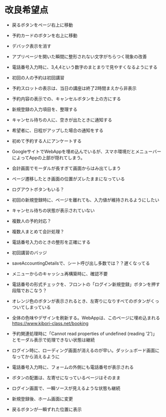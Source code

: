 # 改良希望点

- 戻るボタンをページ右上に移動
- 予約カードのボタンを右上に移動
- デバック表示を消す
- アプリページを開いた瞬間に整形されない文字がちらつく現象の改善
- 電話番号入力時に、3,4,4という数字のまとまりで見やすくなるようにする
- 初回の人の予約は初回講習
- 予約スロットの表示は、当日の講座は終了2時間まえから非表示
- 予約内容の表示での、キャンセルボタンを上の方にする
- 新規登録の入力項目を、整理する
- キャンセル待ちの人に、空きが出たときに通知する
- 希望者に、日程がアップした場合の通知をする
- 初めて予約する人にアンケートする
- GoogleサイトでWebAppを埋め込んでいるが、スマホ環境だとメニューバーによってAppの上部が隠れてしまう。
- 会計画面でモーダルが長すぎて画面からはみ出てしまう
- ページ遷移したとき画面の位置がズレたままになっている
- ログアウトボタンもいる？
- 初回の新規登録時に、ページを離れても、入力値が維持されるようにしたい
- キャンセル待ちの状態が表示されていない
- 複数人の予約対応？
- 複数人まとめて会計処理？
- 電話番号入力のときの整形を正確にする
- 初回講習のバッジ
- saveAccountingDetailsで、シート呼び出し多数では？？遅くなってる
- メニューからのキャッシュ再構築時に、確認不要
- 電話番号の形式チェックを、フロントの「ログイン新規登録」ボタンを押す段階でおこなう？
- オレンジ色のボタンが表示されるとき、左寄りになりすべてのボタンがくっついてしまっている
- 全体の色味やデザインを刷新する。WebAppは、このページに埋め込まれる <https://www.kibori-class.net/booking>

- 予約関連処理時に「Cannot read properties of undefined (reading '2')」とモーダル表示で処理できない状態は継続
- ログイン時に、ローディング画面が消えるのが早い。ダッシュボード画面になってから消えるように
- 電話番号入力時に、フォームの外側にも電話番号が表示される
- ボタンの配置は、左寄せになっているページはそのまま
- ログイン画面で、一瞬ソースが見えるような状態も継続
- 新規登録後、ホーム画面に変更
- 戻るボタンが一瞬ずれた位置に表示

